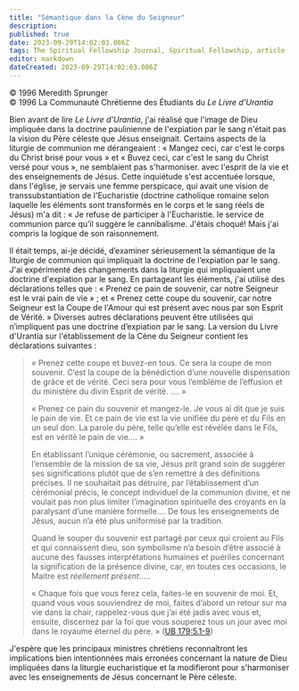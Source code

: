 ```yaml
---
title: "Sémantique dans la Cène du Seigneur"
description: 
published: true
date: 2023-09-29T14:02:03.086Z
tags: The Spiritual Fellowship Journal, Spiritual Fellowship, article
editor: markdown
dateCreated: 2023-09-29T14:02:03.086Z
---
```


<p class="v-card v-sheet theme--light gray lighten-3 px-2">© 1996 Meredith Sprunger<br>© 1996 La Communauté Chrétienne des Étudiants du <i>Le Livre d'Urantia</i></p>


Bien avant de lire _Le Livre d'Urantia_, j'ai réalisé que l'image de Dieu impliquée dans la doctrine paulinienne de l'expiation par le sang n'était pas la vision du Père céleste que Jésus enseignait. Certains aspects de la liturgie de communion me dérangeaient : « Mangez ceci, car c'est le corps du Christ brisé pour vous » et « Buvez ceci, car c'est le sang du Christ versé pour vous », ne semblaient pas s'harmoniser. avec l'esprit de la vie et des enseignements de Jésus. Cette inquiétude s'est accentuée lorsque, dans l'église, je servais une femme perspicace, qui avait une vision de transsubstantiation de l'Eucharistie (doctrine catholique romaine selon laquelle les éléments sont transformés en le corps et le sang réels de Jésus) m'a dit : « Je refuse de participer à l'Eucharistie. le service de communion parce qu’il suggère le cannibalisme. J'étais choqué! Mais j'ai compris la logique de son raisonnement.

Il était temps, ai-je décidé, d’examiner sérieusement la sémantique de la liturgie de communion qui impliquait la doctrine de l’expiation par le sang. J'ai expérimenté des changements dans la liturgie qui impliquaient une doctrine d'expiation par le sang. En partageant les éléments, j'ai utilisé des déclarations telles que : « Prenez ce pain de souvenir, car notre Seigneur est le vrai pain de vie » ; et « Prenez cette coupe du souvenir, car notre Seigneur est la Coupe de l'Amour qui est présent avec nous par son Esprit de Vérité. » Diverses autres déclarations peuvent être utilisées qui n’impliquent pas une doctrine d’expiation par le sang. La version du Livre d'Urantia sur l'établissement de la Cène du Seigneur contient les déclarations suivantes :

> « Prenez cette coupe et buvez-en tous. Ce sera la coupe de mon souvenir. C’est la coupe de la bénédiction d’une nouvelle dispensation de grâce et de vérité. Ceci sera pour vous l’emblème de l’effusion et du ministère du divin Esprit de vérité. .... »
> 
> « Prenez ce pain du souvenir et mangez-le. Je vous ai dit que je suis le pain de vie. Et ce pain de vie est la vie unifiée du père et du Fils en un seul don. La parole du père, telle qu’elle est révélée dans le Fils, est en vérité le pain de vie.... »
> 
> En établissant l’unique cérémonie, ou sacrement, associée à l’ensemble de la mission de sa vie, Jésus prit grand soin de suggérer ses significations plutôt que de s’en remettre à des définitions précises. Il ne souhaitait pas détruire, par l’établissement d’un cérémonial précis, le concept individuel de la communion divine, et ne voulait pas non plus limiter l’imagination spirituelle des croyants en la paralysant d’une manière formelle.... De tous les enseignements de Jésus, aucun n’a été plus uniformisé par la tradition.
> 
> Quand le souper du souvenir est partagé par ceux qui croient au Fils et qui connaissent dieu, son symbolisme n’a besoin d’être associé à aucune des fausses interprétations humaines et puériles concernant la signification de la présence divine, car, en toutes ces occasions, le Maitre est _réellement présent_.....
> 
> « Chaque fois que vous ferez cela, faites-le en souvenir de moi. Et, quand vous vous souviendrez de moi, faites d’abord un retour sur ma vie dans la chair, rappelez-vous que j’ai été jadis avec vous et, ensuite, discernez par la foi que vous souperez tous un jour avec moi dans le royaume éternel du père. » (<a id="a48_269"></a>[UB 179:5.1-9](/en/The_Urantia_Book/179#p5_1))

J'espère que les principaux ministres chrétiens reconnaîtront les implications bien intentionnées mais erronées concernant la nature de Dieu impliquées dans la liturgie eucharistique et la modifieront pour s'harmoniser avec les enseignements de Jésus concernant le Père céleste.

